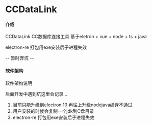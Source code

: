 # CCDataLink

#### 介绍
CCDataLink
CC数据库连接工具 基于eletron + vue + node + ts + java



electron-re 打包用exe安装后子进程失效

-- 暂时弃坑 --

#### 软件架构
软件架构说明



后面开发中遇到坑这里会记录...

1. 目前只能升级到electron 10   再往上升级nodejava编译不通过 
2. 用户安装的时候会复制一个jdk到C盘目录
3. electron-re 打包用exe安装后子进程失效